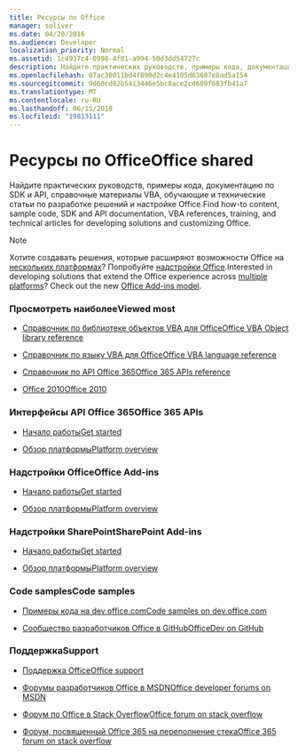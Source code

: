 ```yaml
---
title: Ресурсы по Office
manager: soliver
ms.date: 04/20/2016
ms.audience: Developer
localization_priority: Normal
ms.assetid: 1c4937c4-0998-4f81-a994-50d3dd54727c
description: Найдите практических руководств, примеры кода, документацию по SDK и API, справочные материалы VBA, обучающие и технические статьи по разработке решений и настройке Office.
ms.openlocfilehash: 07ac30011bd4f890d2c4e4105d63687e8ad5a154
ms.sourcegitcommit: 9d60cd82b5413446e5bc8ace2cd689f683fb41a7
ms.translationtype: MT
ms.contentlocale: ru-RU
ms.lasthandoff: 06/15/2018
ms.locfileid: "19813111"
---
```

# <a name="office-shared"></a><span data-ttu-id="81917-103">Ресурсы по Office</span><span class="sxs-lookup"><span data-stu-id="81917-103">Office shared</span></span>

<span data-ttu-id="81917-104">Найдите практических руководств, примеры кода, документацию по SDK и API, справочные материалы VBA, обучающие и технические статьи по разработке решений и настройке Office.</span><span class="sxs-lookup"><span data-stu-id="81917-104">Find how-to content, sample code, SDK and API documentation, VBA references, training, and technical articles for developing solutions and customizing Office.</span></span>
  
> [!NOTE]
> <span data-ttu-id="81917-p101">Хотите создавать решения, которые расширяют возможности Office на [нескольких платформах](https://docs.microsoft.com/ru-ru/office/dev/add-ins/overview/office-add-in-availability)? Попробуйте [надстройки Office](https://docs.microsoft.com/ru-ru/office/dev/add-ins/overview/office-add-ins).</span><span class="sxs-lookup"><span data-stu-id="81917-p101">Interested in developing solutions that extend the Office experience across [multiple platforms](https://docs.microsoft.com/ru-ru/office/dev/add-ins/overview/office-add-in-availability)? Check out the new [Office Add-ins model](https://docs.microsoft.com/ru-ru/office/dev/add-ins/overview/office-add-ins).</span></span> 
  
### <a name="viewed-most"></a><span data-ttu-id="81917-107">Просмотреть наиболее</span><span class="sxs-lookup"><span data-stu-id="81917-107">Viewed most</span></span>
  
- [<span data-ttu-id="81917-108">Справочник по библиотеке объектов VBA для Office</span><span class="sxs-lookup"><span data-stu-id="81917-108">Office VBA Object library reference</span></span>](https://msdn.microsoft.com/ru-ru/library/office/ff862474.aspx)
  
- [<span data-ttu-id="81917-109">Справочник по языку VBA для Office</span><span class="sxs-lookup"><span data-stu-id="81917-109">Office VBA language reference</span></span>](https://msdn.microsoft.com/ru-ru/library/office/gg264383.aspx)
  
- [<span data-ttu-id="81917-110">Справочник по API Office 365</span><span class="sxs-lookup"><span data-stu-id="81917-110">Office 365 APIs reference</span></span>](https://msdn.microsoft.com/ru-ru/office/office365/api/api-catalog)
  
- [<span data-ttu-id="81917-111">Office 2010</span><span class="sxs-lookup"><span data-stu-id="81917-111">Office 2010</span></span>](https://msdn.microsoft.com/ru-ru/library/office/cc313152%28v=office.12%29.aspx)
  
### <a name="office-365-apis"></a><span data-ttu-id="81917-112">Интерфейсы API Office 365</span><span class="sxs-lookup"><span data-stu-id="81917-112">Office 365 APIs</span></span>
  
- [<span data-ttu-id="81917-113">Начало работы</span><span class="sxs-lookup"><span data-stu-id="81917-113">Get started</span></span>](https://dev.office.com/getting-started)
  
- [<span data-ttu-id="81917-114">Обзор платформы</span><span class="sxs-lookup"><span data-stu-id="81917-114">Platform overview</span></span>](https://msdn.microsoft.com/ru-ru/office/office365/howto/platform-development-overview)
  
### <a name="office-add-ins"></a><span data-ttu-id="81917-115">Надстройки Office</span><span class="sxs-lookup"><span data-stu-id="81917-115">Office Add-ins</span></span>
  
- [<span data-ttu-id="81917-116">Начало работы</span><span class="sxs-lookup"><span data-stu-id="81917-116">Get started</span></span>](https://dev.office.com/getting-started)
  
- [<span data-ttu-id="81917-117">Обзор платформы</span><span class="sxs-lookup"><span data-stu-id="81917-117">Platform overview</span></span>](https://msdn.microsoft.com/ru-ru/library/office/jj220082.aspx)
  
### <a name="sharepoint-add-ins"></a><span data-ttu-id="81917-118">Надстройки SharePoint</span><span class="sxs-lookup"><span data-stu-id="81917-118">SharePoint Add-ins</span></span>
  
- [<span data-ttu-id="81917-119">Начало работы</span><span class="sxs-lookup"><span data-stu-id="81917-119">Get started</span></span>](https://dev.office.com/getting-started)
  
- [<span data-ttu-id="81917-120">Обзор платформы</span><span class="sxs-lookup"><span data-stu-id="81917-120">Platform overview</span></span>](https://msdn.microsoft.com/ru-ru/library/office/fp179930.aspx)
  
### <a name="code-samples"></a><span data-ttu-id="81917-121">Code samples</span><span class="sxs-lookup"><span data-stu-id="81917-121">Code samples</span></span>
  
- [<span data-ttu-id="81917-122">Примеры кода на dev.office.com</span><span class="sxs-lookup"><span data-stu-id="81917-122">Code samples on dev.office.com</span></span>](https://dev.office.com/codesamples)
  
- [<span data-ttu-id="81917-123">Сообщество разработчиков Office в GitHub</span><span class="sxs-lookup"><span data-stu-id="81917-123">OfficeDev on GitHub</span></span>](https://github.com/OfficeDev)
  
### <a name="support"></a><span data-ttu-id="81917-124">Поддержка</span><span class="sxs-lookup"><span data-stu-id="81917-124">Support</span></span>
  
- [<span data-ttu-id="81917-125">Поддержка Office</span><span class="sxs-lookup"><span data-stu-id="81917-125">Office support</span></span>](https://support.office.com/)
  
- [<span data-ttu-id="81917-126">Форумы разработчиков Office в MSDN</span><span class="sxs-lookup"><span data-stu-id="81917-126">Office developer forums on MSDN</span></span>](https://social.msdn.microsoft.com/Forums/office/en-US/home?category=officedev)
  
- [<span data-ttu-id="81917-127">Форум по Office в Stack Overflow</span><span class="sxs-lookup"><span data-stu-id="81917-127">Office forum on stack overflow</span></span>](http://stackoverflow.com/questions/tagged/ms-office)
  
- [<span data-ttu-id="81917-128">Форум, посвященный Office 365 на переполнение стека</span><span class="sxs-lookup"><span data-stu-id="81917-128">Office 365 forum on stack overflow</span></span>](http://stackoverflow.com/questions/tagged/office365)
  

